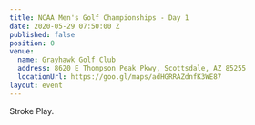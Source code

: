 ```yaml
---
title: NCAA Men's Golf Championships - Day 1
date: 2020-05-29 07:50:00 Z
published: false
position: 0
venue:
  name: Grayhawk Golf Club
  address: 8620 E Thompson Peak Pkwy, Scottsdale, AZ 85255
  locationUrl: https://goo.gl/maps/adHGRRAZdnfK3WE87
layout: event
---
```


Stroke Play.